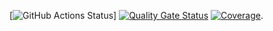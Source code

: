 [![GitHub Actions Status](https://github.com/4kbento/TesteUnitarioCalculadora/workflows/Integra%C3%A7%C3%A3o%20continua%20de%20Java%20com%20Maven/badge.svg)]
[![Quality Gate Status](https://sonarcloud.io/api/project_badges/measure?project=4kbento_TesteUnitarioCalculadora&metric=alert_status)](https://sonarcloud.io/summary/new_code?id=4kbento_TesteUnitarioCalculadora)
[![Coverage](https://sonarcloud.io/api/project_badges/measure?project=4kbento_TesteUnitarioCalculadora&metric=coverage)](https://sonarcloud.io/component_measures?id=4kbento_TesteUnitarioCalculadora&metric=coverage).
